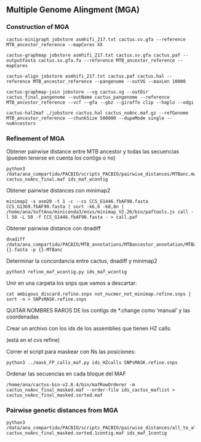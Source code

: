 ## Multiple Genome Alingment (MGA)
### Construction of MGA

```
cactus-minigraph jobstore asmhifi_217.txt cactus.sv.gfa --reference MTB_ancestor_reference --mapCores XX

cactus-graphmap jobstore asmhifi_217.txt cactus.sv.gfa cactus.paf --outputFasta cactus.sv.gfa.fa --reference MTB_ancestor_reference --mapCores 

cactus-align jobstore asmhifi_217.txt cactus.paf cactus.hal --reference MTB_ancestor_reference --pangenome --outVG --maxLen 10000

cactus-graphmap-join jobstore --vg cactus.vg --outDir cactus_final_pangenome --outName cactus_pangenome --reference MTB_ancestor_reference --vcf --gfa --gbz --giraffe clip --haplo --odgi

cactus-hal2maf ./jobstore cactus.hal cactus_noAnc.maf.gz --refGenome MTB_ancestor_reference --chunkSize 500000 --dupeMode single --noAncestors
```


### Refinement of MGA

Obtener pairwise distance entre MTB ancestor y todas las secuencias (pueden tenerse en cuenta los contigs o no)
```
python3 /data/ana_compartido/PACBIO/scripts_PACBIO/pairwise_distances/MTBanc.maf.pairwise.multiprocess.py cactus_noAnc_final.maf ids_maf_wcontig
```
Obtener pairwise distances con minimap2

```
minimap2 -x asm20 -t 1 -c --cs CCS_G1446.fbAF90.fasta CCS_G1369.fbAF90.fasta | sort -k6,6 -k8,8n | /home/ana/SoftAna/miniconda3/envs/minimap_V2.26/bin/paftools.js call -l 50 -L 50 -f CCS_G1446.fbAF90.fasta - > call.paf

```

Obtener pairwise distance con dnadiff

```
dnadiff /data/ana_compartido/PACBIO/MTB_annotations/MTBancestor_annotation/MTBancestor.fna {}.fasta -p {}-MTBanc
```

Determinar la concordancia entre cactus, dnadiff y minimap2
```
python3 refine_maf_wcontig.py ids_maf_wcontig
```
Unir en una carpeta los snps que vamos a descartar:
```
cat ambigous_discard.refine.snps not_nucmer_not_minimap.refine.snps | sort -n > SNPsMASK.refine.snps
```
QUITAR NOMBRES RAROS DE los contigs de *.change como ‘manual’ y las coordenadas

Crear un archivo con los ids de los assemblies que tienen HZ calls:

(está en el cvs refine)

Correr el script para maskear con Ns las posiciones:
```
python3 ../mask_FP_calls_maf.py ids_HZcalls SNPsMASK.refine.snps
```
Ordenar las secuencias en cada bloque del MAF
```
/home/ana/cactus-bin-v2.8.4/bin/mafRowOrderer -m cactus_noAnc_final_masked.maf --order-file ids_cactus_maflist > cactus_noAnc_final_masked.sorted.maf
```


### Pairwise genetic distances from MGA

```
python3 /data/ana_compartido/PACBIO/scripts_PACBIO/pairwise_distances/all_to_all.mafmasked.pairwise.multiprocess.py cactus_noAnc_final_masked.sorted.1contig.maf ids_maf_1contig
```
